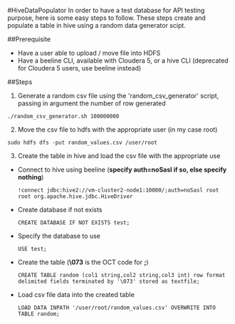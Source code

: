 #HiveDataPopulator
In order to have a test database for API testing purpose, here is some easy steps to follow. These steps create and populate a table in hive using a random data generator scipt.

##Prerequisite
* Have a user able to upload / move file into HDFS
* Have a beeline CLI, available with Cloudera 5, or a hive CLI (deprecated for Cloudera 5 users, use beeline instead)

##Steps
1. Generate a random csv file using the 'random_csv_generator' script, passing in argument the number of row generated
```
./random_csv_generator.sh 100000000  
```
2. Move the csv file to hdfs with the appropriate user (in my case root)
```
sudo hdfs dfs -put random_values.csv /user/root
```
3. Create the table in hive and load the csv file with the appropriate use
  * Connect to hive using beeline (**specify auth=noSasl if so, else specify nothing**)
  
	```
	!connect jdbc:hive2://vm-cluster2-node1:10000/;auth=noSasl root root org.apache.hive.jdbc.HiveDriver
	```
  * Create database if not exists 
  
	```
	CREATE DATABASE IF NOT EXISTS test;
	```
  * Specify the database to use

	```
	USE test;
	```
  * Create the table (**\073** is the OCT code for **;**)

	```
	CREATE TABLE random (col1 string,col2 string,col3 int) row format delimited fields terminated by '\073' stored as textfile;
	```
  * Load csv file data into the created table

	```
	LOAD DATA INPATH '/user/root/random_values.csv' OVERWRITE INTO TABLE random;
	```
